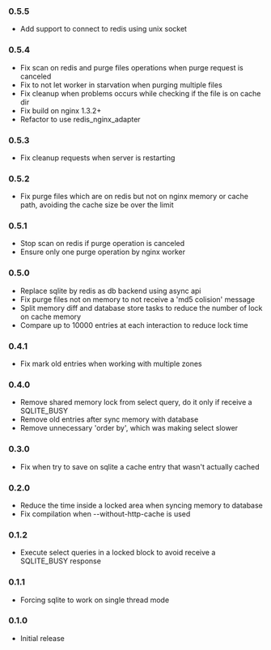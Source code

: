 ### 0.5.5
- Add support to connect to redis using unix socket

### 0.5.4
- Fix scan on redis and purge files operations when purge request is canceled
- Fix to not let worker in starvation when purging multiple files
- Fix cleanup when problems occurs while checking if the file is on cache dir
- Fix build on nginx 1.3.2+
- Refactor to use redis_nginx_adapter

### 0.5.3
- Fix cleanup requests when server is restarting

### 0.5.2
- Fix purge files which are on redis but not on nginx memory or cache path, avoiding the cache size be over the limit

### 0.5.1
- Stop scan on redis if purge operation is canceled
- Ensure only one purge operation by nginx worker

### 0.5.0
- Replace sqlite by redis as db backend using async api
- Fix purge files not on memory to not receive a 'md5 colision' message
- Split memory diff and database store tasks to reduce the number of lock on cache memory
- Compare up to 10000 entries at each interaction to reduce lock time

### 0.4.1
- Fix mark old entries when working with multiple zones

### 0.4.0
- Remove shared memory lock from select query, do it only if receive a SQLITE_BUSY
- Remove old entries after sync memory with database
- Remove unnecessary 'order by', which was making select slower

### 0.3.0
- Fix when try to save on sqlite a cache entry that wasn't actually cached

### 0.2.0
- Reduce the time inside a locked area when syncing memory to database
- Fix compilation when --without-http-cache is used

### 0.1.2
- Execute select queries in a locked block to avoid receive a SQLITE_BUSY response

### 0.1.1
- Forcing sqlite to work on single thread mode

### 0.1.0
- Initial release
